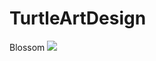 # TurtleArtDesign

Blossom
<img src="https://github.com/David8188/TurtleArtDesign/blob/master/design%204.py">
